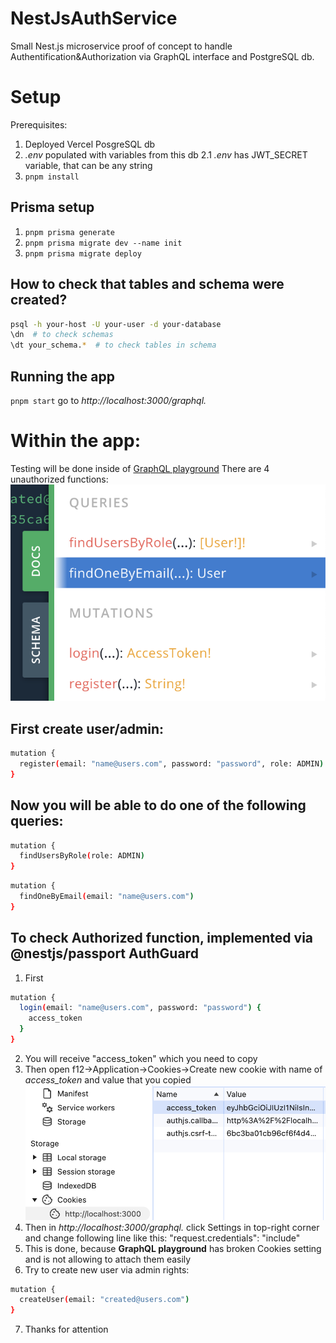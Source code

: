 # NestJsAuthService

Small Nest.js microservice proof of concept to handle Authentification&amp;Authorization via GraphQL interface and PostgreSQL db.

# Setup

Prerequisites:

1. Deployed Vercel PosgreSQL db
2. _.env_ populated with variables from this db
   2.1 _.env_ has JWT_SECRET variable, that can be any string
3. `pnpm install`

## Prisma setup

1. `pnpm prisma generate`
2. `pnpm prisma migrate dev --name init`
3. `pnpm prisma migrate deploy`

## How to check that tables and schema were created?

```sh
psql -h your-host -U your-user -d your-database
\dn  # to check schemas
\dt your_schema.*  # to check tables in schema
```

## Running the app

`pnpm start`
go to _http://localhost:3000/graphql._

# Within the app:

Testing will be done inside of [GraphQL playground](https://github.com/graphql/graphql-playground)
There are 4 unauthorized functions:
![Example](./guide1.png)

## First create user/admin:

```sh
mutation {
  register(email: "name@users.com", password: "password", role: ADMIN)
}
```

## Now you will be able to do one of the following queries:

```sh
mutation {
  findUsersByRole(role: ADMIN)
}
```

```sh
mutation {
  findOneByEmail(email: "name@users.com")
}
```

## To check Authorized function, implemented via @nestjs/passport AuthGuard

1. First

```sh
mutation {
  login(email: "name@users.com", password: "password") {
    access_token
  }
}
```

2. You will receive "access_token" which you need to copy
3. Then open f12->Application->Cookies->Create new cookie with name of _access_token_ and value that you copied
   ![Example](./guide2.png)
4. Then in _http://localhost:3000/graphql._ click Settings in top-right corner and change following line like this:
   "request.credentials": "include"
5. This is done, because **GraphQL playground** has broken Cookies setting and is not allowing to attach them easily
6. Try to create new user via admin rights:

```sh
mutation {
  createUser(email: "created@users.com")
}
```

7. Thanks for attention
